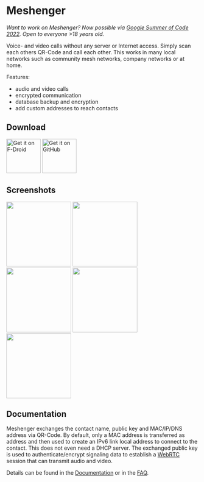 # Meshenger

*Want to work on Meshenger? Now possible via [Google Summer of Code 2022](https://projects.freifunk.net/#/projects?project=call_a_friend&lang=en). Open to everyone >18 years old.*

 Voice- and video calls without any server or Internet access. Simply scan each others QR-Code and call each other. This works in many local networks such as community mesh networks, company networks or at home.

Features:

- audio and video calls
- encrypted communication
- database backup and encryption
- add custom addresses to reach contacts

## Download

[<img src="docs/fdroid.png" alt="Get it on F-Droid" height="90">](https://f-droid.org/packages/d.d.meshenger/)
[<img src="docs/apk.png" alt="Get it on GitHub" height="90">](https://github.com/meshenger-app/meshenger-android/releases)

## Screenshots

<img src="docs/logo_2.0.0.png" width="170"> <img src="docs/hello_2.0.0.png" width="170"> <img src="docs/connected_2.0.0.png" width="170"> <img src="docs/qrcode_2.0.0.png" width="170"> <img src="docs/settings_3.0.0.png" width="170">

## Documentation

Meshenger exchanges the contact name, public key and MAC/IP/DNS address via QR-Code. By default, only a MAC address is transferred as address and then used to create an IPv6 link local address to connect to the contact. This does not even need a DHCP server. The exchanged public key is used to authenticate/encrypt signaling data to establish a [WebRTC](https://webrtc.org/) session that can transmit audio and video.

Details can be found in the [Documentation](docs/Documentation.md) or in the [FAQ](docs/faq.md).
